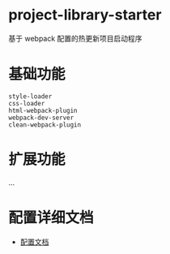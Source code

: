 # project-library-starter
基于 webpack 配置的热更新项目启动程序

# 基础功能
    style-loader
    css-loader
    html-webpack-plugin
    webpack-dev-server
    clean-webpack-plugin
    
# 扩展功能
...

# 配置详细文档

* [配置文档](https://github.com/Hongcheng1997/blog/issues/15)